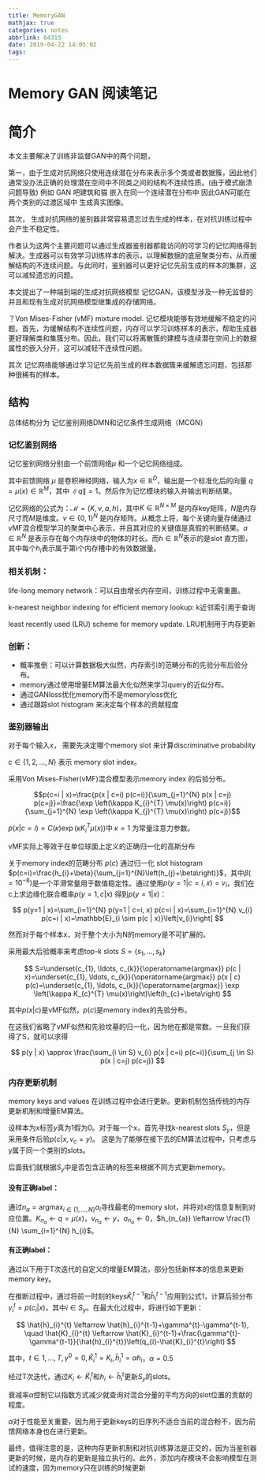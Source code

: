 ```yaml
---
title: MemoryGAN
mathjax: true
categories: notes
abbrlink: 64315
date: 2019-04-22 14:05:02
tags:
---
```

# Memory GAN 阅读笔记

# 简介

本文主要解决了训练非监督GAN中的两个问题，

第一，由于生成对抗网络只使用连续潜在分布来表示多个类或者数据簇，因此他们通常没办法正确的处理潜在空间中不同类之间的结构不连续性质。(由于模式崩溃问题导致) 例如 GAN 吧建筑和猫 嵌入在同一个连续潜在分布中 因此GAN可能在两个类别的过渡区域中 生成真实图像。

其次， 生成对抗网络的鉴别器非常容易遗忘过去生成的样本，在对抗训练过程中会产生不稳定性。

作者认为这两个主要问题可以通过生成器鉴别器都能访问的可学习的记忆网络得到解决。生成器可以有效学习训练样本的表示，以理解数据的底层聚类分布，从而缓解结构的不连续问题。与此同时，鉴别器可以更好记忆先前生成的样本的集群，这可以减轻遗忘的问题。

本文提出了一种端到端的生成对抗网络模型 记忆GAN，该模型涉及一种无监督的并且和现有生成对抗网络模型继集成的存储网络。

？Von Mises-Fisher (vMF) mixture model. 
记忆模块能够有效地缓解不稳定的问题。首先，为缓解结构不连续性问题，内存可以学习训练样本的表示，帮助生成器更好理解类和集簇分布。因此，我们可以将离散簇的建模与连续潜在空间上的数据属性的嵌入分开，这可以减轻不连续性问题。

其次 记忆网络能够通过学习记忆先前生成的样本数据簇来缓解遗忘问题，包括那种很稀有的样本。


## 结构

总体结构分为 记忆鉴别网络DMN和记忆条件生成网络（MCGN）

### 记忆鉴别网络

记忆鉴别网络分别由一个前馈网络$\mu$ 和一个记忆网络组成。

其中前馈网络 $\mu$ 是卷积神经网络，输入为$x \in \mathbb{R}^{D}$，输出是一个标准化后的向量 $q=\mu(x) \in \mathbb{R}^{M}$，其中 $\|q\|=1$。然后作为记忆模块的输入并输出判断结果。

记忆网络的公式为：$\mathcal{M}=(K, v, a, h)$，其中$K \in \mathbb{R}^{N \times M}$ 是内存key矩阵，$N$是内存尺寸而$M$是维度。$v \in\{0,1\}^{N}$ 是内存矩阵。从概念上将，每个关键向量存储通过vMF混合模型学习的聚类中心表示，并且其对应的关键值是真假的判断结果。$a \in \mathbb{R}^{N}$ 是表示存在每个内存块中的物体的时长。而$h \in \mathbb{R}^{N}$表示的是slot 直方图，其中每个$h_{i}$表示属于第i个内存槽中的有效数据量。

### 相关机制：

life-long memory network：可以自由增长内存空间，训练过程中无需重置。

k-nearest neighbor indexing for efficient memory lookup:
k近邻索引用于查询

least recently used (LRU) scheme for memory update.
LRU机制用于内存更新

### 创新：

- 概率推倒：可以计算数据极大似然，内存索引的范畴分布的先验分布后验分布。
- memory通过使用增量EM算法最大化似然来学习query的近似分布。
- 通过GANloss优化memory而不是memoryloss优化
- 通过跟踪slot histogram 来决定每个样本的贡献程度

### 鉴别器输出

对于每个输入$x$， 需要先决定哪个memory slot 来计算discriminative probability

$c \in\{1,2, \ldots, N\}$ 表示 memory slot index。

采用Von Mises-Fisher(vMF)混合模型表示memory index 的后验分布。

$$p(c=i | x)=\frac{p(x | c=i) p(c=i)}{\sum_{j=1}^{N} p(x | c=j) p(c=j)}=\frac{\exp \left(\kappa K_{i}^{T} \mu(x)\right) p(c=i)}{\sum_{j=1}^{N} \exp \left(\kappa K_{j}^{T} \mu(x)\right) p(c=j)}$$

$p(x | c=i)=C(\kappa) \exp \left(\kappa K_{i}^{T} \mu(x)\right)$中 $\kappa=1$ 为常量注意力参数。

vMF实际上等效于在单位球面上定义的正确归一化的高斯分布

关于memory index的范畴分布 $p(c)$ 通过归一化 slot histogram $p(c=i)=\frac{h_{i}+\beta}{\sum_{j=1}^{N}\left(h_{j}+\beta\right)}$，其中$\beta\left(=10^{-8}\right)$是一个平滑常量用于数值稳定性。通过使用$p(y=1 | c=i, x)=v_{i}$，我们在c上求边缘化联合概率$p(y=1, c | x)$ 得到$p(y=1 | x)$：

$$
p(y=1 | x)=\sum_{i=1}^{N} p(y=1 | c=i, x) p(c=i | x)=\sum_{i=1}^{N} v_{i} p(c=i | x)=\mathbb{E}_{i \sim p(c | x)}\left[v_{i}\right]
$$

然而对于每个样本x，对于整个大小为N的memory是不可扩展的。

采用最大后验概率来考虑top-k slots $S=\left\{s_{1}, 
\dots, s_{k}\right\}$

$$
S=\underset{c_{1}, \ldots, c_{k}}{\operatorname{argmax}} p(c | x)=\underset{c_{1}, \ldots, c_{k}}{\operatorname{argmax}} p(x | c) p(c)=\underset{c_{1}, \ldots, c_{k}}{\operatorname{argmax}} \exp \left(\kappa K_{c}^{T} \mu(x)\right)\left(h_{c}+\beta\right)
$$

其中$p(x | c)$是vMF似然，$p(c)$是memory index的先验分布。

在这我们省略了vMF似然和先验坟墓的归一化，因为他在都是常数。一旦我们获得了S，就可以求得

$$
p(y | x) \approx \frac{\sum_{i \in S} v_{i} p(x | c=i) p(c=i)}{\sum_{j \in S} p(x | c=j) p(c=j)}
$$

### 内存更新机制

memory keys and values 在训练过程中会进行更新。更新机制包括传统的内存更新机制和增量EM算法。

设样本为$x$标签$y$真为1假为0。对于每一个x，首先寻找k-nearest slots $S_{y}$，但是采用条件后验$p\left(c | x, v_{c}=y\right)$。 这是为了能够在接下去的EM算法过程中，只考虑与y属于同一个类别的slots。

后面我们就根据$S_y$中是否包含正确的标签来根据不同方式更新memory。

#### 没有正确label：

通过$n_{a}=\operatorname{argmax}_{i \in\{1, \ldots, N\}} a_{i}$寻找最老的memory slot，并将对x的信息复制到对应位置。$K_{n_{a}} \leftarrow q=\mu(x)$，$v_{n_{a}} \leftarrow y$，$a_{n_{a}} \leftarrow 0$，$h_{n_{a}} \leftarrow \frac{1}{N} \sum_{i=1}^{N} h_{i}$。

#### 有正确label：

通过以下用于T次迭代的自定义的增量EM算法，部分包括新样本的信息来更新memory key。

在推断过程中，通过将前一时刻的keys$\hat{K}_{i}^{t-1}$和$\hat{h}_{i}^{t-1}$应用到公式1，计算后验分布$\gamma_{i}^{t}=p\left(c_{i} | x\right)$，其中$i \in S_{y}$。在最大化过程中，将进行如下更新：

$$
\hat{h}_{i}^{t} \leftarrow \hat{h}_{i}^{t-1}+\gamma^{t}-\gamma^{t-1}, \quad \hat{K}_{i}^{t} \leftarrow \hat{K}_{i}^{t-1}+\frac{\gamma^{t}-\gamma^{t-1}}{\hat{h}_{i}^{t}}\left(q_{i}-\hat{K}_{i}^{t}\right)
$$

其中，$t \in 1, \ldots, T, \gamma^{0}=0, \hat{K}_{i}^{1}=K_{i}, \hat{h}_{i}^{1}=\alpha h_{i}$，$\alpha=0.5$

经过T次迭代，通过$K_{i} \leftarrow \hat{K}_{i}^{t}$和$h_{i} \leftarrow \hat{h}_{i}^{t}$更新$S_y$的slots。

衰减率$\alpha$控制它以指数方式减少就查询对混合分量的平均方向的slot位置的贡献的程度。

$\alpha$对于性能至关重要，因为用于更新keys的旧序列不适合当前的混合粉不，因为前馈网络本身也在进行更新。

最终，值得注意的是，这种内存更新机制和对抗训练算法是正交的，因为当鉴别器更新的时候，是内存的更新是独立执行的。此外，添加内存模块不会影响模型在测试的速度，因为memory只在训练的时候更新

